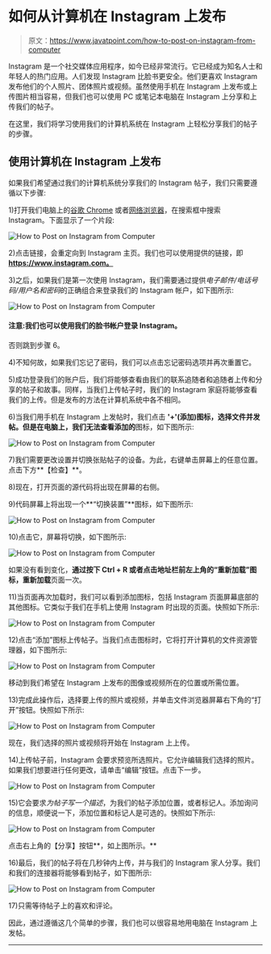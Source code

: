 # 如何从计算机在 Instagram 上发布

> 原文：<https://www.javatpoint.com/how-to-post-on-instagram-from-computer>

Instagram 是一个社交媒体应用程序，如今已经非常流行。它已经成为知名人士和年轻人的热门应用。人们发现 Instagram 比脸书更安全。他们更喜欢 Instagram 发布他们的个人照片、团体照片或视频。虽然使用手机在 Instagram 上发布或上传图片相当容易，但我们也可以使用 PC 或笔记本电脑在 Instagram 上分享和上传我们的帖子。

在这里，我们将学习使用我们的计算机系统在 Instagram 上轻松分享我们的帖子的步骤。

## 使用计算机在 Instagram 上发布

如果我们希望通过我们的计算机系统分享我们的 Instagram 帖子，我们只需要遵循以下步骤:

1)打开我们电脑上的[谷歌 Chrome](https://www.javatpoint.com/google-chrome) 或者[网络浏览器](https://www.javatpoint.com/browsers)，在搜索框中搜索 Instagram。下面显示了一个片段:

![How to Post on Instagram from Computer](img/bca276673b96fd421b64266364e5c621.png)

2)点击链接，会重定向到 Instagram 主页。我们也可以使用提供的链接，即**https://www.instagram.com。**

3)之后，如果我们是第一次使用 Instagram，我们需要通过提供*电子邮件/电话号码/用户名和密码*的正确组合来登录我们的 Instagram 帐户，如下图所示:

![How to Post on Instagram from Computer](img/41e5ba4f166affcf75571d78ec8aad46.png)

#### 注意:我们也可以使用我们的脸书帐户登录 Instagram。

否则跳到步骤 6。

4)不知何故，如果我们忘记了密码，我们可以点击忘记密码选项并再次重置它。

5)成功登录我们的账户后，我们将能够查看由我们的联系追随者和追随者上传和分享的帖子和故事。同样，当我们上传帖子时，我们的 Instagram 家庭将能够查看我们的上传。但是发布的方法在计算机系统中各不相同。

6)当我们用手机在 Instagram 上发帖时，我们点击 **'+'(添加)**图标，选择文件并发帖。但是在电脑上，我们无法查看**添加的**图标，如下图所示:

![How to Post on Instagram from Computer](img/953be77a83f51d8f00f7e125a87a6089.png)

7)我们需要更改设置并切换张贴帖子的设备。为此，右键单击屏幕上的任意位置。点击下方**【检查】**。

8)现在，打开页面的源代码将出现在屏幕的右侧。

9)代码屏幕上将出现一个**“切换装置”**图标，如下图所示:

![How to Post on Instagram from Computer](img/86d54aa32ceabfa90f256c7b8a3bc43e.png)

10)点击它，屏幕将切换，如下图所示:

![How to Post on Instagram from Computer](img/32288a3b823c94e6cb6e6e2f9bee8bed.png)

如果没有看到变化，**通过按下 **Ctrl + R** 或者点击地址栏前左上角的“重新加载”图标，重新加载**页面一次。

11)当页面再次加载时，我们可以看到添加图标，包括 Instagram 页面屏幕底部的其他图标。它类似于我们在手机上使用 Instagram 时出现的页面。快照如下所示:

![How to Post on Instagram from Computer](img/1560c38aef5404e5e1d28ea025613286.png)

12)点击“添加”图标上传帖子。当我们点击图标时，它将打开计算机的文件资源管理器，如下图所示:

![How to Post on Instagram from Computer](img/4e21ba9ecf96c322d175c13f7aca0508.png)

移动到我们希望在 Instagram 上发布的图像或视频所在的位置或所需位置。

13)完成此操作后，选择要上传的照片或视频，并单击文件浏览器屏幕右下角的“打开”按钮。快照如下所示:

![How to Post on Instagram from Computer](img/62f43405fc6bd6be2e6f2de68f014c5d.png)

现在，我们选择的照片或视频将开始在 Instagram 上上传。

14)上传帖子前，Instagram 会要求预览所选照片。它允许编辑我们选择的照片。如果我们想要进行任何更改，请单击“编辑”按钮。点击下一步。

![How to Post on Instagram from Computer](img/dc495ae34a2658c538294f08b47b9112.png)

15)它会要求*为帖子写一个描述*，为我们的帖子添加位置，或者标记人。添加询问的信息，顺便说一下，添加位置和标记人是可选的。快照如下所示:

![How to Post on Instagram from Computer](img/55e277a2186163363ee31cd34e3a36ad.png)

点击右上角的【分享】按钮**，如上图所示。**

16)最后，我们的帖子将在几秒钟内上传，并与我们的 Instagram 家人分享。我们和我们的连接器将能够看到帖子，如下图所示:

![How to Post on Instagram from Computer](img/50c32109de7b0f824e64948900663ad6.png)

17)只需等待帖子上的喜欢和评论。

因此，通过遵循这几个简单的步骤，我们也可以很容易地用电脑在 Instagram 上发帖。

* * *
